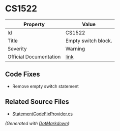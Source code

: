 # CS1522

| Property               | Value                                                             |
| ---------------------- | ----------------------------------------------------------------- |
| Id                     | CS1522                                                            |
| Title                  | Empty switch block\.                                              |
| Severity               | Warning                                                           |
| Official Documentation | [link](http://docs.microsoft.com/en-us/dotnet/csharp/misc/cs1522) |

## Code Fixes

* Remove empty switch statement

## Related Source Files

* [StatementCodeFixProvider.cs](../../src/CodeFixes/CSharp/CodeFixes/StatementCodeFixProvider.cs)

*\(Generated with [DotMarkdown](http://github.com/JosefPihrt/DotMarkdown)\)*